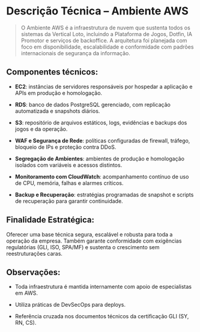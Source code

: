 #  **Descrição Técnica – Ambiente AWS**

> O Ambiente AWS é a infraestrutura de nuvem que sustenta todos os sistemas da Vertical Loto, incluindo a Plataforma de Jogos, Dotfin, IA Promotor e serviços de backoffice. A arquitetura foi planejada com foco em disponibilidade, escalabilidade e conformidade com padrões internacionais de segurança da informação.

## **Componentes técnicos:**

- **EC2**: instâncias de servidores responsáveis por hospedar a aplicação e APIs em produção e homologação.

- **RDS**: banco de dados PostgreSQL gerenciado, com replicação automatizada e snapshots diários.

- **S3**: repositório de arquivos estáticos, logs, evidências e backups dos jogos e da operação.

- **WAF e Segurança de Rede**: políticas configuradas de firewall, tráfego, bloqueio de IPs e proteção contra DDoS.

- **Segregação de Ambientes**: ambientes de produção e homologação isolados com variáveis e acessos distintos.

- **Monitoramento com CloudWatch**: acompanhamento contínuo de uso de CPU, memória, falhas e alarmes críticos.

- **Backup e Recuperação**: estratégias programadas de snapshot e scripts de recuperação para garantir continuidade.

## **Finalidade Estratégica:**

Oferecer uma base técnica segura, escalável e robusta para toda a operação da empresa. Também garante conformidade com exigências regulatórias (GLI, ISO, SPA/MF) e sustenta o crescimento sem reestruturações caras.

## **Observações:**

- Toda infraestrutura é mantida internamente com apoio de especialistas em AWS.

- Utiliza práticas de DevSecOps para deploys.

- Referência cruzada nos documentos técnicos da certificação GLI (SY, RN, CS).
